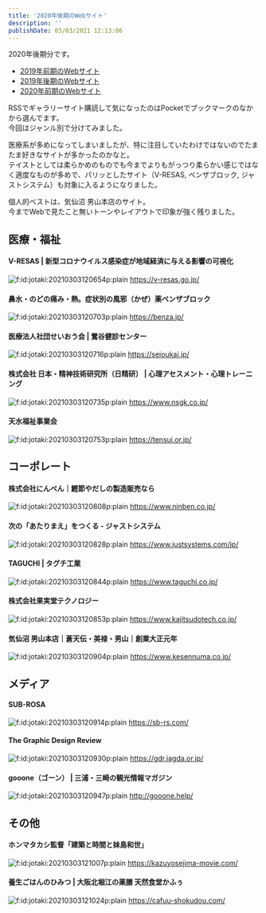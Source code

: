 ```yaml
---
title: '2020年後期のWebサイト'
description: ''
publishDate: 03/03/2021 12:13:06
---
```


<p>2020年後期分です。</p>

<ul>
<li><a href="https://jtk.hatenablog.com/entry/2019/08/04/100739">2019年前期のWebサイト</a></li>
<li><a href="https://jtk.hatenablog.com/entry/2019/12/09/090608">2019年後期のWebサイト</a></li>
<li><a href="https://jtk.hatenablog.com/entry/2020/06/21/131848">2020年前期のWebサイト</a></li>
</ul>

<p>RSSでギャラリーサイト購読して気になったのはPocketでブックマークのなかから選んでます。<br />
今回はジャンル別で分けてみました。</p>

<p>医療系が多めになってしまいましたが、特に注目していたわけではないのでたまたま好きなサイトが多かったのかなと。<br />
テイストとしては柔らかめのものでも今までよりもがっつり柔らかい感じではなく適度なものが多めで、パリッとしたサイト（V-RESAS, ベンザブロック, ジャストシステム）も対象に入るようになりました。</p>

<p>個人的ベストは、気仙沼 男山本店のサイト。<br />
今までWebで見たこと無いトーンやレイアウトで印象が強く残りました。</p>

<h2>医療・福祉</h2>

<h4>V-RESAS | 新型コロナウイルス感染症が地域経済に与える影響の可視化</h4>

<p><span itemscope itemtype="http://schema.org/Photograph"><img src="/images/hatena/20210303120654.png" alt="f:id:jotaki:20210303120654p:plain" title="" class="hatena-fotolife" itemprop="image"></span>
<a href="https://v-resas.go.jp/">https://v-resas.go.jp/</a></p>

<h4>鼻水・のどの痛み・熱。症状別の風邪（かぜ）薬ベンザブロック</h4>

<p><span itemscope itemtype="http://schema.org/Photograph"><img src="/images/hatena/20210303120703.png" alt="f:id:jotaki:20210303120703p:plain" title="" class="hatena-fotolife" itemprop="image"></span>
<a href="https://benza.jp/">https://benza.jp/</a></p>

<h4>医療法人社団せいおう会 | 鶯谷健診センター</h4>

<p><span itemscope itemtype="http://schema.org/Photograph"><img src="/images/hatena/20210303120716.png" alt="f:id:jotaki:20210303120716p:plain" title="" class="hatena-fotolife" itemprop="image"></span>
<a href="https://seioukai.jp/">https://seioukai.jp/</a></p>

<h4>株式会社 日本・精神技術研究所（日精研） | 心理アセスメント・心理トレーニング</h4>

<p><span itemscope itemtype="http://schema.org/Photograph"><img src="/images/hatena/20210303120735.png" alt="f:id:jotaki:20210303120735p:plain" title="" class="hatena-fotolife" itemprop="image"></span>
<a href="https://www.nsgk.co.jp/">https://www.nsgk.co.jp/</a></p>

<h4>天水福祉事業会</h4>

<p><span itemscope itemtype="http://schema.org/Photograph"><img src="/images/hatena/20210303120753.png" alt="f:id:jotaki:20210303120753p:plain" title="" class="hatena-fotolife" itemprop="image"></span>
<a href="https://tensui.or.jp/">https://tensui.or.jp/</a></p>

<h2>コーポレート</h2>

<h4>株式会社にんべん｜鰹節やだしの製造販売なら</h4>

<p><span itemscope itemtype="http://schema.org/Photograph"><img src="/images/hatena/20210303120808.png" alt="f:id:jotaki:20210303120808p:plain" title="" class="hatena-fotolife" itemprop="image"></span>
<a href="https://www.ninben.co.jp/">https://www.ninben.co.jp/</a></p>

<h4>次の「あたりまえ」をつくる - ジャストシステム</h4>

<p><span itemscope itemtype="http://schema.org/Photograph"><img src="/images/hatena/20210303120828.png" alt="f:id:jotaki:20210303120828p:plain" title="" class="hatena-fotolife" itemprop="image"></span>
<a href="https://www.justsystems.com/jp/">https://www.justsystems.com/jp/</a></p>

<h4>TAGUCHI | タグチ工業</h4>

<p><span itemscope itemtype="http://schema.org/Photograph"><img src="/images/hatena/20210303120844.png" alt="f:id:jotaki:20210303120844p:plain" title="" class="hatena-fotolife" itemprop="image"></span>
<a href="https://www.taguchi.co.jp/">https://www.taguchi.co.jp/</a></p>

<h4>株式会社果実堂テクノロジー</h4>

<p><span itemscope itemtype="http://schema.org/Photograph"><img src="/images/hatena/20210303120853.png" alt="f:id:jotaki:20210303120853p:plain" title="" class="hatena-fotolife" itemprop="image"></span>
<a href="https://www.kajitsudotech.co.jp/">https://www.kajitsudotech.co.jp/</a></p>

<h4>気仙沼 男山本店｜蒼天伝・美禄・男山｜創業大正元年</h4>

<p><span itemscope itemtype="http://schema.org/Photograph"><img src="/images/hatena/20210303120904.png" alt="f:id:jotaki:20210303120904p:plain" title="" class="hatena-fotolife" itemprop="image"></span>
<a href="https://www.kesennuma.co.jp/">https://www.kesennuma.co.jp/</a></p>

<h2>メディア</h2>

<h4>SUB-ROSA</h4>

<p><span itemscope itemtype="http://schema.org/Photograph"><img src="/images/hatena/20210303120914.png" alt="f:id:jotaki:20210303120914p:plain" title="" class="hatena-fotolife" itemprop="image"></span>
<a href="https://sb-rs.com/">https://sb-rs.com/</a></p>

<h4>The Graphic Design Review</h4>

<p><span itemscope itemtype="http://schema.org/Photograph"><img src="/images/hatena/20210303120930.png" alt="f:id:jotaki:20210303120930p:plain" title="" class="hatena-fotolife" itemprop="image"></span>
<a href="https://gdr.jagda.or.jp/">https://gdr.jagda.or.jp/</a></p>

<h4>gooone（ゴーン） | 三浦・三崎の観光情報マガジン</h4>

<p><span itemscope itemtype="http://schema.org/Photograph"><img src="/images/hatena/20210303120947.png" alt="f:id:jotaki:20210303120947p:plain" title="" class="hatena-fotolife" itemprop="image"></span>
<a href="http://gooone.help/">http://gooone.help/</a></p>

<h2>その他</h2>

<h4>ホンマタカシ監督「建築と時間と妹島和世」</h4>

<p><span itemscope itemtype="http://schema.org/Photograph"><img src="/images/hatena/20210303121007.png" alt="f:id:jotaki:20210303121007p:plain" title="" class="hatena-fotolife" itemprop="image"></span>
<a href="https://kazuyosejima-movie.com/">https://kazuyosejima-movie.com/</a></p>

<h4>養生ごはんのひみつ | 大阪北堀江の薬膳 天然食堂かふぅ</h4>

<p><span itemscope itemtype="http://schema.org/Photograph"><img src="/images/hatena/20210303121024.png" alt="f:id:jotaki:20210303121024p:plain" title="" class="hatena-fotolife" itemprop="image"></span>
<a href="https://cafuu-shokudou.com/">https://cafuu-shokudou.com/</a></p>
